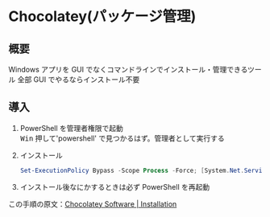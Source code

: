 # Chocolatey(パッケージ管理)

## 概要

Windows アプリを GUI でなくコマンドラインでインストール・管理できるツール
全部 GUI でやるならインストール不要

## 導入

1. PowerShell を管理者権限で起動  
   <kbd>Win</kbd> 押して'powershell' で見つかるはず。管理者として実行する
1. インストール

   ```powershell
   Set-ExecutionPolicy Bypass -Scope Process -Force; [System.Net.ServicePointManager]::SecurityProtocol = [System.Net.ServicePointManager]::SecurityProtocol -bor 3072; iex ((New-Object System.Net.WebClient).DownloadString('https://chocolatey.org/install.ps1'))
   ```

1. インストール後なにかするときは必ず PowerShell を再起動

この手順の原文：[Chocolatey Software | Installation](https://chocolatey.org/docs/installation#install-with-powershellexe)
